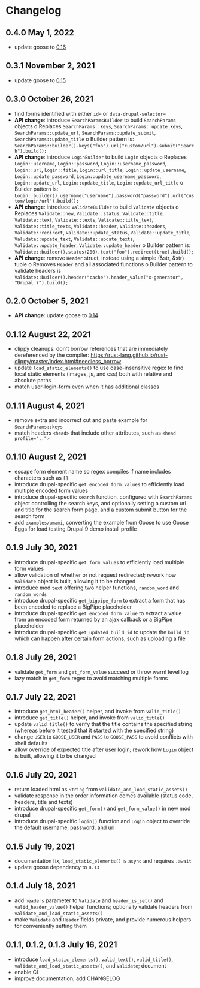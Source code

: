 # Changelog

## 0.4.0 May 1, 2022
 - update goose to [0.16](https://github.com/tag1consulting/goose/releases/tag/0.16.0)

## 0.3.1 November 2, 2021
 - update goose to [0.15](https://github.com/tag1consulting/goose/releases/tag/0.15.0)

## 0.3.0 October 26, 2021
 - find forms identified with either `id=` or `data-drupal-selector=`
 - **API change**: introduce `SearchParamsBuilder` to build `SearchParams` objects
    o Replaces `SearchParams::keys`, `SearchParams::update_keys`, `SearchParams::update_url`, `SearchParams::update_submit`, `SearchParams::update_title`
    o Builder pattern is: `SearchParams::builder().keys("foo").url("custom/url").submit("Search").build();`
 - **API change**: introduce `LoginBuilder` to build `Login` objects
    o Replaces `Login::username`, `Login::password`, `Login::username_password`, `Login::url`, `Login::title`, `Login::url_title`, `Login::update_username`, `Login::update_password`, `Login::update_username_password`, `Login::update_url`, `Login::update_title`, `Login::update_url_title`
    o Builder pattern is: `Login::builder().username("username").password("password").url("custom/login/url").build();`
 - **API change**: introduce `ValidateBuilder` to build `Validate` objects
    o Replaces `Validate::new`, `Validate::status`, `Validate::title`, `Validate::text`, `Validate::texts`, `Validate::title_text`, `Validate::title_texts`, `Validate::header`, `Validate::headers`, `Validate::redirect`, `Validate::update_status`, `Validate::update_title`, `Valudate::update_text`, `Validate::update_texts`, `Validate::update_header`, `Validate::update_header`
    o Builder pattern is: `Validate::builder().status(200).text("foo").redirect(true).build();`
 - **API change**: remove `Header` struct, instead using a simple (&str, &str) tuple
    o Removes `Header` and all associated functions
    o Builder pattern to validate headers is `Validate::builder().header("cache").header_value("x-generator", "Drupal 7").build();`

## 0.2.0 October 5, 2021
 - **API change**: update goose to [0.14](https://github.com/tag1consulting/goose/releases/tag/0.14.0)

## 0.1.12 August 22, 2021
 - clippy cleanups: don't borrow references that are immediately dereferenced by the compiler: https://rust-lang.github.io/rust-clippy/master/index.html#needless_borrow
 - update `load_static_elements()` to use case-insensitive regex to find local static elements (images, js, and css) both with relative and absolute paths
 - match user-login-form even when it has additional classes

## 0.1.11 August 4, 2021
 - remove extra and incorrect cut and paste example for `SearchParams::keys`
 - match headers `<head>` that include other attributes, such as `<head profile="..">`

## 0.1.10 August 2, 2021
 - escape form element name so regex compiles if name includes characters such as `[]`
 - introduce drupal-specific `get_encoded_form_values` to efficiently load multiple encoded form values
 - introduce drupal-specific `search` function, configured with `SearchParams` object controlling the search keys, and optionally setting a custom url and title for the search form page, and a custom submit button for the search form
 - add `examples/umami`, converting the example from Goose to use Goose Eggs for load testing Drupal 9 demo install profile

## 0.1.9 July 30, 2021
 - introduce drupal-specific `get_form_values` to efficiently load multiple form values
 - allow validation of whether or not request redirected; rework how `Validate` object is built, allowing it to be changed
 - introduce mod `text` offering two helper functions, `random_word` and `random_words`
 - introduce drupal-specific `get_bigpipe_form` to extract a form that has been encoded to replace a BigPipe placeholder
 - introduce drupal-specific `get_encoded_form_value` to extract a value from an encoded form returned by an ajax callback or a BigPipe placeholder
 - introduce drupal-specific `get_updated_build_id` to update the `build_id` which can happen after certain form actions, such as uploading a file

## 0.1.8 July 26, 2021
 - validate `get_form` and `get_form_value` succeed or throw warn! level log
 - lazy match in `get_form` regex to avoid matching multiple forms

## 0.1.7 July 22, 2021
 - introduce `get_html_header()` helper, and invoke from `valid_title()`
 - introduce `get_title()` helper, and invoke from `valid_title()`
 - update `valid_title()` to verify that the title contains the specified string (whereas before it tested that it started with the specified string)
 - change `USER` to `GOOSE_USER` and `PASS` to `GOOSE_PASS` to avoid conflicts with shell defaults
 - allow override of expected title after user login; rework how `Login` object is built, allowing it to be changed

## 0.1.6 July 20, 2021
 - return loaded html as `String` from `validate_and_load_static_assets()`
 - validate response in the order information comes available (status code, headers, title and texts)
 - introduce drupal-specific `get_form()` and `get_form_value()` in new mod drupal
 - introduce drupal-specific `login()` function and `Login` object to override the default username, password, and url

## 0.1.5 July 19, 2021
 - documentation fix, `load_static_elements()` is `async` and requires `.await`
 - update goose dependency to `0.13`

## 0.1.4 July 18, 2021
 - add `headers` parameter to `Validate` and `header_is_set()` and `valid_header_value()` helper functions; optionally validate headers from `validate_and_load_static_assets()`
 - make `Validate` and `Header` fields private, and provide numerous helpers for conveniently setting them

## 0.1.1, 0.1.2, 0.1.3 July 16, 2021
 - introduce `load_static_elements()`, `valid_text()`, `valid_title()`, `validate_and_load_static_assets()`, and `Validate`; document
 - enable CI
 - improve documentation; add CHANGELOG

